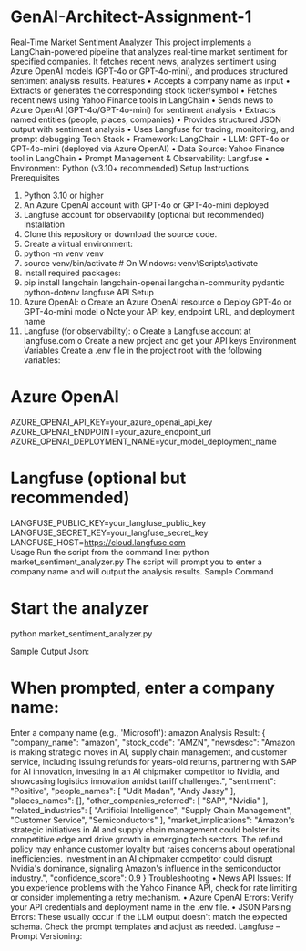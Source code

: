 # GenAI-Architect-Assignment-1
Real-Time Market Sentiment Analyzer
This project implements a LangChain-powered pipeline that analyzes real-time market sentiment for specified companies. It fetches recent news, analyzes sentiment using Azure OpenAI models (GPT-4o or GPT-4o-mini), and produces structured sentiment analysis results.
Features
•	Accepts a company name as input
•	Extracts or generates the corresponding stock ticker/symbol
•	Fetches recent news using Yahoo Finance tools in LangChain
•	Sends news to Azure OpenAI (GPT-4o/GPT-4o-mini) for sentiment analysis
•	Extracts named entities (people, places, companies)
•	Provides structured JSON output with sentiment analysis
•	Uses Langfuse for tracing, monitoring, and prompt debugging
Tech Stack
•	Framework: LangChain
•	LLM: GPT-4o or GPT-4o-mini (deployed via Azure OpenAI)
•	Data Source: Yahoo Finance tool in LangChain
•	Prompt Management & Observability: Langfuse
•	Environment: Python (v3.10+ recommended)
Setup Instructions
Prerequisites
1.	Python 3.10 or higher
2.	An Azure OpenAI account with GPT-4o or GPT-4o-mini deployed
3.	Langfuse account for observability (optional but recommended)
Installation
1.	Clone this repository or download the source code.
2.	Create a virtual environment:
3.	python -m venv venv
4.	source venv/bin/activate  # On Windows: venv\Scripts\activate
5.	Install required packages:
6.	pip install langchain langchain-openai langchain-community pydantic python-dotenv langfuse
API Setup
1.	Azure OpenAI:
o	Create an Azure OpenAI resource
o	Deploy GPT-4o or GPT-4o-mini model
o	Note your API key, endpoint URL, and deployment name
2.	Langfuse (for observability):
o	Create a Langfuse account at langfuse.com
o	Create a new project and get your API keys
Environment Variables
Create a .env file in the project root with the following variables:
# Azure OpenAI
AZURE_OPENAI_API_KEY=your_azure_openai_api_key
AZURE_OPENAI_ENDPOINT=your_azure_endpoint_url
AZURE_OPENAI_DEPLOYMENT_NAME=your_model_deployment_name

# Langfuse (optional but recommended)
LANGFUSE_PUBLIC_KEY=your_langfuse_public_key
LANGFUSE_SECRET_KEY=your_langfuse_secret_key
LANGFUSE_HOST=https://cloud.langfuse.com  
Usage
Run the script from the command line:
python market_sentiment_analyzer.py
The script will prompt you to enter a company name and will output the analysis results.
Sample Command
# Start the analyzer
python market_sentiment_analyzer.py


Sample Output Json:
# When prompted, enter a company name:
Enter a company name (e.g., 'Microsoft'): amazon
Analysis Result:
{
  "company_name": "amazon",
  "stock_code": "AMZN",
  "newsdesc": "Amazon is making strategic moves in AI, supply chain management, and customer service, including issuing refunds for years-old returns, partnering with SAP for AI innovation, investing in an AI chipmaker competitor to Nvidia, and showcasing logistics innovation amidst tariff challenges.",
  "sentiment": "Positive",
  "people_names": [
    "Udit Madan",
    "Andy Jassy"
  ],
  "places_names": [],
  "other_companies_referred": [
    "SAP",
    "Nvidia"
  ],
  "related_industries": [
    "Artificial Intelligence",
    "Supply Chain Management",
    "Customer Service",
    "Semiconductors"
  ],
  "market_implications": "Amazon's strategic initiatives in AI and supply chain management could bolster its competitive edge and drive growth in emerging tech sectors. The refund policy may enhance customer loyalty but raises concerns about operational inefficiencies. Investment in an AI chipmaker competitor could disrupt Nvidia's dominance, signaling Amazon's influence in the semiconductor industry.",
  "confidence_score": 0.9
}
Troubleshooting
•	News API Issues: If you experience problems with the Yahoo Finance API, check for rate limiting or consider implementing a retry mechanism.
•	Azure OpenAI Errors: Verify your API credentials and deployment name in the .env file.
•	JSON Parsing Errors: These usually occur if the LLM output doesn't match the expected schema. Check the prompt templates and adjust as needed.
Langfuse – Prompt Versioning:
 

